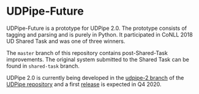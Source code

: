 # UDPipe-Future

UDPipe-Future is a prototype for UDPipe 2.0. The prototype consists of tagging
and parsing and is purely in Python. It participated in CoNLL 2018 UD Shared
Task and was one of three winners.

The `master` branch of this repository contains post-Shared-Task improvements.
The original system submitted to the Shared Task can be found in `shared-task`
branch.

UDPipe 2.0 is currently being developed in the
[udpipe-2 branch](https://github.com/ufal/udpipe/tree/udpipe-2) of the
[UDPipe repository](https://github.com/ufal/udpipe) and a first
[release](https://github.com/ufal/udpipe/releases) is expected in Q4 2020.
